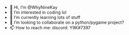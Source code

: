 - 👋 Hi, I’m @WhyNineKay
- 👀 I’m interested in coding lol
- 🌱 I’m currently learning lots of stuff
- 💞️ I’m looking to collaborate on a python/pygame project?
- 📫 How to reach me: discord: Y9K#7397

<!---
WhyNineKay/WhyNineKay is a ✨ special ✨ repository because its `README.md` (this file) appears on your GitHub profile.
You can click the Preview link to take a look at your changes.
--->
